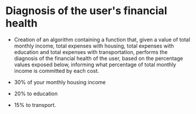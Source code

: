 # Diagnosis of the user's financial health

- Creation of an algorithm containing a function that, given a value of total monthly income, total expenses with housing, total expenses with education and total expenses with transportation, performs the diagnosis of the financial health of the user, based on the percentage values ​​exposed below, informing what percentage of total monthly income is committed by each cost.

- 30% of your monthly housing income
- 20% to education
- 15% to transport.
